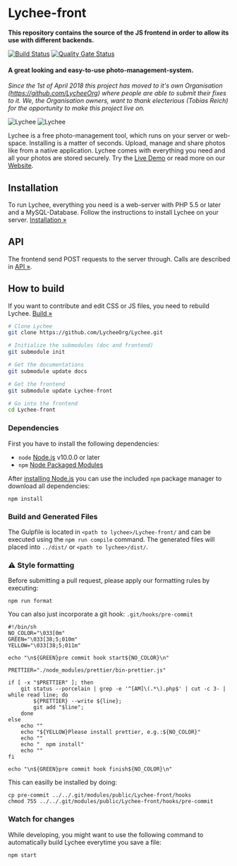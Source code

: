 # Lychee-front

**This repository contains the source of the JS frontend in order to allow its use with different backends.**

[![Build Status](https://travis-ci.com/LycheeOrg/Lychee-front.svg?branch=master)](https://travis-ci.com/LycheeOrg/Lychee-front)
[![Quality Gate Status](https://sonarcloud.io/api/project_badges/measure?project=LycheeOrg_Lychee-front&metric=alert_status)](https://sonarcloud.io/dashboard?id=LycheeOrg_Lychee-front)

#### A great looking and easy-to-use photo-management-system.

_Since the 1st of April 2018 this project has moved to it's own Organisation (https://github.com/LycheeOrg) where people are able to submit their fixes to it. We, the Organisation owners, want to thank electerious (Tobias Reich) for the opportunity to make this project live on._

![Lychee](https://camo.githubusercontent.com/b9010f02c634219795950e034f511f4cf4af5c60/68747470733a2f2f732e656c6563746572696f75732e636f6d2f696d616765732f6c79636865652f312e6a706567)
![Lychee](https://camo.githubusercontent.com/5484591f0b15b6ba27d4845b292cc5d3a988b3b9/68747470733a2f2f732e656c6563746572696f75732e636f6d2f696d616765732f6c79636865652f322e6a706567)

Lychee is a free photo-management tool, which runs on your server or web-space. Installing is a matter of seconds. Upload, manage and share photos like from a native application. Lychee comes with everything you need and all your photos are stored securely. Try the [Live Demo](https://ld.electerious.com) or read more on our [Website](https://LycheeOrg.github.io).

## Installation

To run Lychee, everything you need is a web-server with PHP 5.5 or later and a MySQL-Database. Follow the instructions to install Lychee on your server. [Installation &#187;](https://github.com/LycheeOrg/Lychee/wiki/Installation)

## API

The frontend send POST requests to the server through. Calls are described in [API &#187;](API.md).

## How to build

If you want to contribute and edit CSS or JS files, you need to rebuild Lychee. [Build &#187;](https://github.com/LycheeOrg/Lychee/wiki/Build)

```sh
# Clone Lychee
git clone https://github.com/LycheeOrg/Lychee.git

# Initialize the submodules (doc and frontend)
git submodule init

# Get the documentations
git submodule update docs

# Get the frontend
git submodule update Lychee-front

# Go into the frontend
cd Lychee-front
```

### Dependencies

First you have to install the following dependencies:

-   `node` [Node.js](http://nodejs.org) v10.0.0 or later
-   `npm` [Node Packaged Modules](https://www.npmjs.org)

After [installing Node.js](http://nodejs.org) you can use the included `npm` package manager to download all dependencies:

```
npm install
```

### Build and Generated Files

The Gulpfile is located in `<path to lychee>/Lychee-front/` and can be executed using the `npm run compile` command.
The generated files will placed into `../dist/` or `<path to lychee>/dist/`.

### :warning: Style formatting

Before submitting a pull request, please apply our formatting rules by executing:

```
npm run format
```

You can also just incorporate a git hook: `.git/hooks/pre-commit`

```
#!/bin/sh
NO_COLOR="\033[0m"
GREEN="\033[38;5;010m"
YELLOW="\033[38;5;011m"

echo "\n${GREEN}pre commit hook start${NO_COLOR}\n"

PRETTIER="./node_modules/prettier/bin-prettier.js"

if [ -x "$PRETTIER" ]; then
    git status --porcelain | grep -e '^[AM]\(.*\).php$' | cut -c 3- | while read line; do
        ${PRETTIER} --write ${line};
        git add "$line";
    done
else
    echo ""
    echo "${YELLOW}Please install prettier, e.g.:${NO_COLOR}"
    echo ""
    echo "  npm install"
    echo ""
fi

echo "\n${GREEN}pre commit hook finish${NO_COLOR}\n"
```

This can easilly be installed by doing:
```
cp pre-commit ../../.git/modules/public/Lychee-front/hooks
chmod 755 ../../.git/modules/public/Lychee-front/hooks/pre-commit
```

### Watch for changes

While developing, you might want to use the following command to automatically build Lychee everytime you save a file:

```
npm start
```
